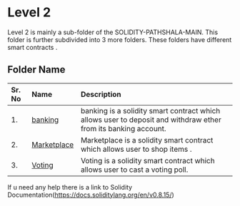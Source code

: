 # Level 2

Level 2 is mainly a sub-folder of the SOLIDITY-PATHSHALA-MAIN. This folder is further subdivided into 3 more folders. These folders have different smart contracts .

## Folder Name

| Sr. No | Name     | Description                |
| :-------- | :------- | :------------------------- |
| 1. |[banking](https://github.com/Vikash-8090-Yadav/Solidity-Pathshala/tree/main/Level2/banking) |banking is a solidity smart contract which allows user to deposit and withdraw ether from  its banking account. |
| 2. |[Marketplace](https://github.com/Vikash-8090-Yadav/Solidity-Pathshala/tree/main/Level2/Marketplace) | Marketplace is a solidity smart contract which allows user to shop items . |
| 3. | [Voting](https://github.com/Vikash-8090-Yadav/Solidity-Pathshala/tree/main/Level2/Voting) | Voting is a solidity smart contract which allows user to cast a voting poll.  |

If u need any help there is a link to Solidity Documentation(https://docs.soliditylang.org/en/v0.8.15/)


